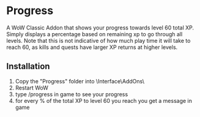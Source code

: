 # Progress
A WoW Classic Addon that shows your progress towards level 60 total XP.
Simply displays a percentage based on remaining xp to go through all levels.
Note that this is not indicative of how much play time it will take to reach 60, as kills and quests have larger XP returns at higher levels.

## Installation
1. Copy the "Progress" folder into \Interface\AddOns\
2. Restart WoW
3. type /progress in game to see your progress
4. for every % of the total XP to level 60 you reach you get a message in game
